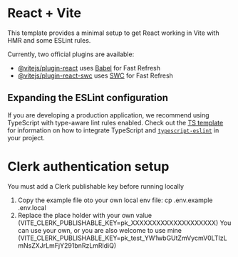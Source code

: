 # React + Vite

This template provides a minimal setup to get React working in Vite with HMR and some ESLint rules.

Currently, two official plugins are available:

- [@vitejs/plugin-react](https://github.com/vitejs/vite-plugin-react/blob/main/packages/plugin-react) uses [Babel](https://babeljs.io/) for Fast Refresh
- [@vitejs/plugin-react-swc](https://github.com/vitejs/vite-plugin-react/blob/main/packages/plugin-react-swc) uses [SWC](https://swc.rs/) for Fast Refresh

## Expanding the ESLint configuration

If you are developing a production application, we recommend using TypeScript with type-aware lint rules enabled. Check out the [TS template](https://github.com/vitejs/vite/tree/main/packages/create-vite/template-react-ts) for information on how to integrate TypeScript and [`typescript-eslint`](https://typescript-eslint.io) in your project.


# Clerk authentication setup
You must add a Clerk publishable key before running locally
1) Copy the example file oto your own local env file:
cp .env.example .env.local
2) Replace the place holder with your own value (VITE_CLERK_PUBLISHABLE_KEY=pk_XXXXXXXXXXXXXXXXXXXX)
You can use your own, or you are also welcome to use mine (VITE_CLERK_PUBLISHABLE_KEY=pk_test_YW1wbGUtZmVycmV0LTIzLmNsZXJrLmFjY291bnRzLmRldiQ)